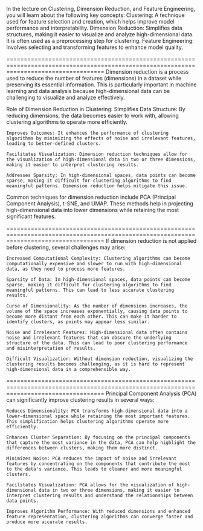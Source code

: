In the lecture on Clustering, Dimension Reduction, and Feature Engineering, you will learn about the following key concepts:
    Clustering: A technique used for feature selection and creation, which helps improve model performance and interpretability.
    Dimension Reduction: Simplifies data structures, making it easier to visualize and analyze high-dimensional data. It is often used as a preprocessing step for clustering.
    Feature Engineering: Involves selecting and transforming features to enhance model quality.

========================================================================================================================================
Dimension reduction is a process used to reduce the number of features (dimensions) in a dataset while preserving its essential information. This is particularly important in machine learning and data analysis because high-dimensional data can be challenging to visualize and analyze effectively.

Role of Dimension Reduction in Clustering:
    Simplifies Data Structure: By reducing dimensions, the data becomes easier to work with, allowing clustering algorithms to operate more efficiently.

    Improves Outcomes: It enhances the performance of clustering algorithms by minimizing the effects of noise and irrelevant features, leading to better-defined clusters.

    Facilitates Visualization: Dimension reduction techniques allow for the visualization of high-dimensional data in two or three dimensions, making it easier to interpret clustering results.

    Addresses Sparsity: In high-dimensional spaces, data points can become sparse, making it difficult for clustering algorithms to find meaningful patterns. Dimension reduction helps mitigate this issue.

Common techniques for dimension reduction include PCA (Principal Component Analysis), t-SNE, and UMAP. These methods help in projecting high-dimensional data into lower dimensions while retaining the most significant features.

========================================================================================================================================
If dimension reduction is not applied before clustering, several challenges may arise:

    Increased Computational Complexity: Clustering algorithms can become computationally expensive and slower to run with high-dimensional data, as they need to process more features.

    Sparsity of Data: In high-dimensional spaces, data points can become sparse, making it difficult for clustering algorithms to find meaningful patterns. This can lead to less accurate clustering results.

    Curse of Dimensionality: As the number of dimensions increases, the volume of the space increases exponentially, causing data points to become more distant from each other. This can make it harder to identify clusters, as points may appear less similar.

    Noise and Irrelevant Features: High-dimensional data often contains noise and irrelevant features that can obscure the underlying structure of the data. This can lead to poor clustering performance and misinterpretation of results.

    Difficult Visualization: Without dimension reduction, visualizing the clustering results becomes challenging, as it is hard to represent high-dimensional data in a comprehensible way.

========================================================================================================================================
Principal Component Analysis (PCA) can significantly improve clustering results in several ways:

    Reduces Dimensionality: PCA transforms high-dimensional data into a lower-dimensional space while retaining the most important features. This simplification helps clustering algorithms operate more efficiently.

    Enhances Cluster Separation: By focusing on the principal components that capture the most variance in the data, PCA can help highlight the differences between clusters, making them more distinct.

    Minimizes Noise: PCA reduces the impact of noise and irrelevant features by concentrating on the components that contribute the most to the data's variance. This leads to cleaner and more meaningful clusters.

    Facilitates Visualization: PCA allows for the visualization of high-dimensional data in two or three dimensions, making it easier to interpret clustering results and understand the relationships between data points.

    Improves Algorithm Performance: With reduced dimensions and enhanced feature representation, clustering algorithms can converge faster and produce more accurate results.